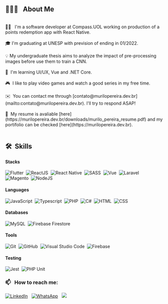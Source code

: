 ## 👨🏻‍💻 &nbsp; **About Me**
<br/>
🧔🏻 &nbsp; I'm a software developer at Compass.UOL working on production of a points redemption app with React Native.<br/><br/>
🎓&nbsp;I'm graduating at UNESP with prevision of ending in 01/2022.<br/><br/>
💡&nbsp;My undergraduate thesis aims to analyze the impact of pre-processing images before use them to train a CNN.<br/><br/>
🌱 &nbsp;I'm learning UI/UX, Vue and .NET Core.<br /><br />
🎮 &nbsp;I like to play video games and watch a good series in my free time.<br/><br/>
✉️ &nbsp;You can contact me through [contato@murilopereira.dev.br](mailto:contato@murilopereira.dev.br). I'll try to respond ASAP!<br/><br/>
📄 &nbsp;My resume is avaliable [here](https://murilopereira.dev.br/downloads/murilo_pereira_resume.pdf) and my portifolio can be checked [here](https://murilopereira.dev.br).
<br/><br/>

## 🛠 &nbsp;Skills

#### Stacks
![Flutter](https://img.shields.io/badge/-Flutter-133f66?style=flat&logo=Flutter&logoColor=42A5F5)&nbsp;
![ReactJS](https://img.shields.io/badge/-ReactJS-133f66?style=flat&logo=React)&nbsp;
![React Native](https://img.shields.io/badge/-React%20Native-133f66?style=flat&logo=React)&nbsp;
![SASS](https://img.shields.io/badge/-SASS-133f66?style=flat&logo=sass)&nbsp;
![Vue](https://img.shields.io/badge/-Vue-133f66?style=flat&logo=vuedotjs)&nbsp;
![Laravel](https://img.shields.io/badge/-Laravel-133f66?style=flat&logo=laravel)&nbsp;
![Magento](https://img.shields.io/badge/-Magento-133f66?style=flat&logo=magento)&nbsp;
![NodeJS](https://img.shields.io/badge/-NodeJS-133f66?style=flat&logo=nodedotjs)&nbsp;  

#### Languages
![JavaScript](https://img.shields.io/badge/-JavaScript-133f66?style=flat&logo=javascript)&nbsp;
![Typescript](https://img.shields.io/badge/-Typescript-133f66?style=flat&logo=typescript)&nbsp;
![PHP](https://img.shields.io/badge/-PHP-133f66?style=flat&logo=php)&nbsp;
![C#](https://img.shields.io/badge/-C%23-133f66?style=flat&logo=csharp)&nbsp;
![HTML](https://img.shields.io/badge/-HTML-133f66?style=flat&logo=HTML5)&nbsp;
![CSS](https://img.shields.io/badge/-CSS-133f66?style=flat&logo=CSS3&logoColor=1572B6)&nbsp;

#### Databases
![MySQL](https://img.shields.io/badge/-MySQL-133f66?style=flat&logo=mysql)&nbsp;
![Firebase Firestore](https://img.shields.io/badge/-Firestore-133f66?style=flat&logo=firebase)&nbsp;

#### Tools
![Git](https://img.shields.io/badge/-Git-133f66?style=flat&logo=git)&nbsp;
![GitHub](https://img.shields.io/badge/-GitHub-133f66?style=flat&logo=github)&nbsp;
![Visual Studio Code](https://img.shields.io/badge/-Visual%20Studio%20Code-133f66?style=flat&logo=visual-studio-code&logoColor=007ACC)&nbsp;
![Firebase](https://img.shields.io/badge/-Firebase-133f66?style=flat&logo=firebase)&nbsp;

#### Testing
![Jest](https://img.shields.io/badge/-Jest-133f66?style=flat&logo=jest)&nbsp;
![PHP Unit](https://img.shields.io/badge/-PHP%20Unit-133f66?style=flat)&nbsp;

### 📫 &nbsp; How to reach me:


<a href="https://www.linkedin.com/in/mrochapereira/"><img alt="LinkedIn" src="https://img.shields.io/badge/linkedin%20-%230077B5.svg?&style=flat&logo=linkedin&logoColor=white"/></a> &nbsp;
<a href="https://wa.me/5518981892681"><img alt="WhatsApp" src="https://img.shields.io/badge/Whatsapp-25D366?style=flat&logo=whatsapp&logoColor=white" /></a> &nbsp;
<a href="mailto:contato@murilopereira.dev.br"><img src="https://img.shields.io/badge/-@%20EMail-133f66?style=flat&logo=mail"/></a> &nbsp;